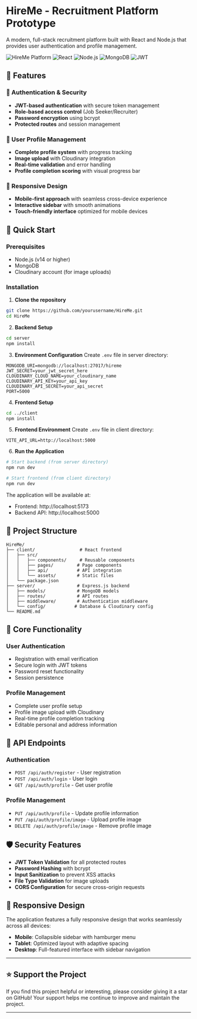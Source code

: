 # HireMe - Recruitment Platform Prototype

A modern, full-stack recruitment platform built with React and Node.js that provides user authentication and profile management.

![HireMe Platform](https://img.shields.io/badge/Platform-Recruitment-blue) ![React](https://img.shields.io/badge/React-18.2.0-61DAFB) ![Node.js](https://img.shields.io/badge/Node.js-Express-green) ![MongoDB](https://img.shields.io/badge/Database-MongoDB-green) ![JWT](https://img.shields.io/badge/Auth-JWT-orange)

## 🌟 Features

### 🔐 Authentication & Security
- **JWT-based authentication** with secure token management
- **Role-based access control** (Job Seeker/Recruiter)
- **Password encryption** using bcrypt
- **Protected routes** and session management

### 👤 User Profile Management
- **Complete profile system** with progress tracking
- **Image upload** with Cloudinary integration
- **Real-time validation** and error handling
- **Profile completion scoring** with visual progress bar

### 📱 Responsive Design
- **Mobile-first approach** with seamless cross-device experience
- **Interactive sidebar** with smooth animations
- **Touch-friendly interface** optimized for mobile devices

## 🚀 Quick Start

### Prerequisites
- Node.js (v14 or higher)
- MongoDB
- Cloudinary account (for image uploads)

### Installation

1. **Clone the repository**
```bash
git clone https://github.com/yourusername/HireMe.git
cd HireMe
```

2. **Backend Setup**
```bash
cd server
npm install
```

3. **Environment Configuration**
Create `.env` file in server directory:
```env
MONGODB_URI=mongodb://localhost:27017/hireme
JWT_SECRET=your_jwt_secret_here
CLOUDINARY_CLOUD_NAME=your_cloudinary_name
CLOUDINARY_API_KEY=your_api_key
CLOUDINARY_API_SECRET=your_api_secret
PORT=5000
```

4. **Frontend Setup**
```bash
cd ../client
npm install
```

5. **Frontend Environment**
Create `.env` file in client directory:
```env
VITE_API_URL=http://localhost:5000
```

6. **Run the Application**
```bash
# Start backend (from server directory)
npm run dev

# Start frontend (from client directory)
npm run dev
```

The application will be available at:
- Frontend: http://localhost:5173
- Backend API: http://localhost:5000

## 📁 Project Structure

```
HireMe/
├── client/                 # React frontend
│   ├── src/
│   │   ├── components/     # Reusable components
│   │   ├── pages/         # Page components
│   │   ├── api/           # API integration
│   │   └── assets/        # Static files
│   └── package.json
├── server/                # Express.js backend
│   ├── models/            # MongoDB models
│   ├── routes/            # API routes
│   ├── middleware/        # Authentication middleware
│   └── config/           # Database & Cloudinary config
└── README.md
```

## 🎯 Core Functionality

### User Authentication
- Registration with email verification
- Secure login with JWT tokens
- Password reset functionality
- Session persistence

### Profile Management
- Complete user profile setup
- Profile image upload with Cloudinary
- Real-time profile completion tracking
- Editable personal and address information

## 🔧 API Endpoints

### Authentication
- `POST /api/auth/register` - User registration
- `POST /api/auth/login` - User login
- `GET /api/auth/profile` - Get user profile

### Profile Management
- `PUT /api/auth/profile` - Update profile information
- `PUT /api/auth/profile/image` - Upload profile image
- `DELETE /api/auth/profile/image` - Remove profile image

## 🛡 Security Features

- **JWT Token Validation** for all protected routes
- **Password Hashing** with bcrypt
- **Input Sanitization** to prevent XSS attacks
- **File Type Validation** for image uploads
- **CORS Configuration** for secure cross-origin requests

## 📱 Responsive Design

The application features a fully responsive design that works seamlessly across all devices:

- **Mobile**: Collapsible sidebar with hamburger menu
- **Tablet**: Optimized layout with adaptive spacing
- **Desktop**: Full-featured interface with sidebar navigation

---

## ⭐ Support the Project

If you find this project helpful or interesting, please consider giving it a star on GitHub! Your support helps me continue to improve and maintain the project.

---
